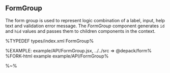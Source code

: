 ## **FormGroup**

The form group is used to represent logic combination of a label, input, help text and validation error message. The _FormGroup_ component generates `id` and `hid` values and passes them to children components in the context.

%TYPEDEF types/index.xml FormGroup%

%EXAMPLE: example/API/FormGroup.jsx, ../../src => @depack/form%
%FORK-html example example/API/FormGroup%

%~%